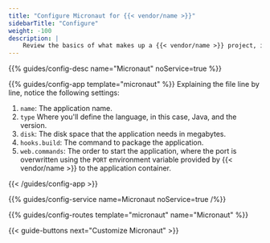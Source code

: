 ```yaml
---
title: "Configure Micronaut for {{< vendor/name >}}"
sidebarTitle: "Configure"
weight: -100
description: |
    Review the basics of what makes up a {{< vendor/name >}} project, including its three principle configuration files and how to define them for Micronaut.
---
```


{{% guides/config-desc name="Micronaut" noService=true %}}

{{% guides/config-app template="micronaut" %}}
Explaining the file line by line, notice the following settings:

1. `name`: The application name.
2. `type` Where you'll define the language, in this case, Java, and the version.
3. `disk`: The disk space that the application needs in megabytes.
4. `hooks.build`: The command to package the application.
5. `web.commands`: The order to start the application,
   where the port is overwritten using the `PORT` environment variable provided by {{< vendor/name >}} to the application container.

{{< /guides/config-app >}}

{{% guides/config-service name=Micronaut noService=true /%}}

{{% guides/config-routes template="micronaut" name="Micronaut" %}}

{{< guide-buttons next="Customize Micronaut" >}}
